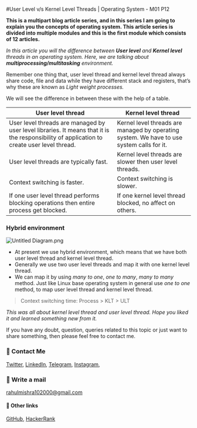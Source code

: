 #User Level v/s Kernel Level Threads | Operating System - M01 P12

**This is a multipart blog article series, and in this series I am going to explain you the concepts of operating system. This article series is divided into multiple modules and this is the first module which consists of 12 articles.**

_In this article you will the difference between **User level** and **Kernel level** threads in an operating system. Here, we are talking about **multiprocessing/multitasking** environment._

Remember one thing that, user level thread and kernel level thread always share code, file and data while they have different stack and registers, that’s why these are known as _Light weight processes._

We will see the difference in between these with the help of a table.

User level thread | Kernel level thread |
--- | --- |
User level threads are managed by user level libraries. It means that it is the responsibility of application to create user level thread. | Kernel level threads are managed by operating system. We have to use system calls for it. |
User level threads are typically fast. | Kernel level threads are slower then user level threads. |
Context switching is faster. | Context switching is slower. |
If one user level thread performs blocking operations then entire process get blocked. | If one kernel level thread blocked, no affect on others.

### Hybrid environment

![Untitled Diagram.png](https://cdn.hashnode.com/res/hashnode/image/upload/v1605532397660/nAjW-GcVO.png)
- At present we use hybrid environment, which means that we have both user level thread and kernel level thread.
- Generally we use two user level threads and map it with one kernel level thread.
- We can map it by using _many to one_, _one to many_, _many to many_ method. Just like Linux base operating system in general use _one to one_ method, to map user level thread and kernel level thread.

> Context switching time: Process > KLT > ULT

_This was all about kernel level thread and user level thread. Hope you liked it and learned something new from it._

If you have any doubt, question, queries related to this topic or just want to share something, then please feel free to contact me.

### 📱 Contact Me

[Twitter](https://twitter.com/r_mishra10),
[LinkedIn](https://www.linkedin.com/in/rahul-mishra-66210b185),
[Telegram](https://t.me/rahul_mishra10),
[Instagram](https://www.instagram.com/rahul_mishra10/?hl=en),

### 📧 Write a mail
<rahulmishra102000@gmail.com>

#### 🚀 Other links

[GitHub](https://github.com/rahulMishra05),
[HackerRank](https://www.hackerrank.com/rahulmishra10201)